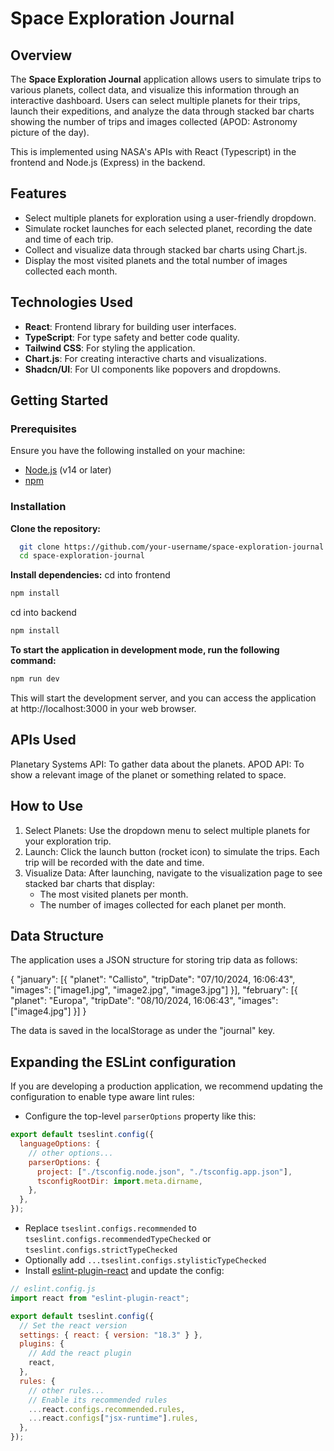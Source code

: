 # Space Exploration Journal

## Overview

The **Space Exploration Journal** application allows users to simulate trips to various planets, collect data, and visualize this information through an interactive dashboard. Users can select multiple planets for their trips, launch their expeditions, and analyze the data through stacked bar charts showing the number of trips and images collected (APOD: Astronomy picture of the day).

This is implemented using NASA's APIs with React (Typescript) in the frontend and Node.js (Express) in the backend.

## Features

- Select multiple planets for exploration using a user-friendly dropdown.
- Simulate rocket launches for each selected planet, recording the date and time of each trip.
- Collect and visualize data through stacked bar charts using Chart.js.
- Display the most visited planets and the total number of images collected each month.

## Technologies Used

- **React**: Frontend library for building user interfaces.
- **TypeScript**: For type safety and better code quality.
- **Tailwind CSS**: For styling the application.
- **Chart.js**: For creating interactive charts and visualizations.
- **Shadcn/UI**: For UI components like popovers and dropdowns.

## Getting Started

### Prerequisites

Ensure you have the following installed on your machine:

- [Node.js](https://nodejs.org/) (v14 or later)
- [npm](https://www.npmjs.com/get-npm)

### Installation

**Clone the repository:**

```bash
  git clone https://github.com/your-username/space-exploration-journal.git
  cd space-exploration-journal
```

**Install dependencies:**
cd into frontend

```bash
npm install
```

cd into backend

```bash
npm install
```

**To start the application in development mode, run the following command:**

```bash
npm run dev
```

This will start the development server, and you can access the application at http://localhost:3000 in your web browser.

## APIs Used

Planetary Systems API: To gather data about the planets.
APOD API: To show a relevant image of the planet or something related to space.

## How to Use

1. Select Planets: Use the dropdown menu to select multiple planets for your exploration trip.
2. Launch: Click the launch button (rocket icon) to simulate the trips. Each trip will be recorded with the date and time.
3. Visualize Data: After launching, navigate to the visualization page to see stacked bar charts that display:
   - The most visited planets per month.
   - The number of images collected for each planet per month.

## Data Structure

The application uses a JSON structure for storing trip data as follows:

{
"january": [{ "planet": "Callisto", "tripDate": "07/10/2024, 16:06:43", "images": ["image1.jpg", "image2.jpg", "image3.jpg"] }],
"february": [{ "planet": "Europa", "tripDate": "08/10/2024, 16:06:43", "images": ["image4.jpg"] }]
}

The data is saved in the localStorage as under the "journal" key.

## Expanding the ESLint configuration

If you are developing a production application, we recommend updating the configuration to enable type aware lint rules:

- Configure the top-level `parserOptions` property like this:

```js
export default tseslint.config({
  languageOptions: {
    // other options...
    parserOptions: {
      project: ["./tsconfig.node.json", "./tsconfig.app.json"],
      tsconfigRootDir: import.meta.dirname,
    },
  },
});
```

- Replace `tseslint.configs.recommended` to `tseslint.configs.recommendedTypeChecked` or `tseslint.configs.strictTypeChecked`
- Optionally add `...tseslint.configs.stylisticTypeChecked`
- Install [eslint-plugin-react](https://github.com/jsx-eslint/eslint-plugin-react) and update the config:

```js
// eslint.config.js
import react from "eslint-plugin-react";

export default tseslint.config({
  // Set the react version
  settings: { react: { version: "18.3" } },
  plugins: {
    // Add the react plugin
    react,
  },
  rules: {
    // other rules...
    // Enable its recommended rules
    ...react.configs.recommended.rules,
    ...react.configs["jsx-runtime"].rules,
  },
});
```
